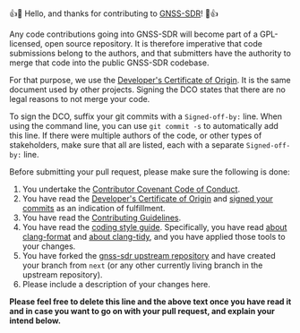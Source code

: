 :+1::tada: Hello, and thanks for contributing to
[GNSS-SDR](https://gnss-sdr.org)! :tada::+1:

<!-- prettier-ignore-start -->
[comment]: # (
SPDX-License-Identifier: GPL-3.0-or-later
)

[comment]: # (
SPDX-FileCopyrightText: 2011-2021 Carles Fernandez-Prades <carles.fernandez@cttc.es>
)
<!-- prettier-ignore-end -->

Any code contributions going into GNSS-SDR will become part of a GPL-licensed,
open source repository. It is therefore imperative that code submissions belong
to the authors, and that submitters have the authority to merge that code into
the public GNSS-SDR codebase.

For that purpose, we use the
[Developer's Certificate of Origin](https://github.com/gnss-sdr/gnss-sdr/blob/next/.github/DCO.txt).
It is the same document used by other projects. Signing the DCO states that
there are no legal reasons to not merge your code.

To sign the DCO, suffix your git commits with a `Signed-off-by:` line. When
using the command line, you can use `git commit -s` to automatically add this
line. If there were multiple authors of the code, or other types of
stakeholders, make sure that all are listed, each with a separate
`Signed-off-by:` line.

Before submitting your pull request, please make sure the following is done:

1.  You undertake the
    [Contributor Covenant Code of Conduct](https://github.com/gnss-sdr/gnss-sdr/blob/master/CODE_OF_CONDUCT.md).
2.  You have read the
    [Developer's Certificate of Origin](https://github.com/gnss-sdr/gnss-sdr/blob/next/.github/DCO.txt)
    and
    [signed your commits](https://gnss-sdr.org/docs/tutorials/using-git/#sign-your-commits)
    as an indication of fulfillment.
3.  You have read the
    [Contributing Guidelines](https://github.com/gnss-sdr/gnss-sdr/blob/master/CONTRIBUTING.md).
4.  You have read the [coding style guide](https://gnss-sdr.org/coding-style/).
    Specifically, you have read
    [about clang-format](https://gnss-sdr.org/coding-style/#use-tools-for-automated-code-formatting)
    and [about clang-tidy](https://gnss-sdr.org/coding-style/#use-code-linters),
    and you have applied those tools to your changes.
5.  You have forked the
    [gnss-sdr upstream repository](https://github.com/gnss-sdr/gnss-sdr) and
    have created your branch from `next` (or any other currently living branch
    in the upstream repository).
6.  Please include a description of your changes here.

**Please feel free to delete this line and the above text once you have read it
and in case you want to go on with your pull request, and explain your intend
below.**
